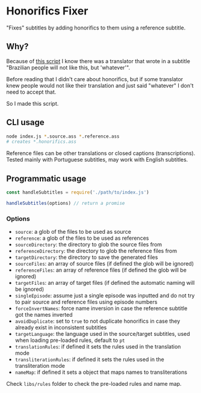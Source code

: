 # Honorifics Fixer

"Fixes" subtitles by adding honorifics to them using a reference subtitle.

## Why?

Because of [this script](https://github.com/qgustavor/subtitle-comments/) I know there was a translator that wrote in a subtitle "Brazilian people will not like this, but 'whatever'".

Before reading that I didn't care about honorifics, but if some translator knew people would not like their translation and just said "whatever" I don't need to accept that.

So I made this script.

## CLI usage

```bash
node index.js *.source.ass *.reference.ass
# creates *.honorifics.ass
```

Reference files can be other translations or closed captions (transcriptions). Tested mainly with Portuguese subtitles, may work with English subtitles.

## Programmatic usage

```javascript
const handleSubtitles = require('./path/to/index.js')

handleSubtitles(options) // return a promise
```

### Options

- `source`: a glob of the files to be used as source
- `reference`: a glob of the files to be used as references
- `sourceDirectory`: the directory to glob the source files from
- `referenceDirectory`: the directory to glob the reference files from
- `targetDirectory`: the directory to save the generated files
- `sourceFiles`: an array of source files (if defined the glob will be ignored)
- `referenceFiles`: an array of reference files (if defined the glob will be ignored)
- `targetFiles`: an array of target files (if defined the automatic naming will be ignored)
- `singleEpisode`: assume just a single episode was inputted and do not try to pair source and reference files using episode numbers
- `forceInvertNames`: force name inversion in case the reference subtitle got the names inverted
- `avoidDuplicate`: set to `true` to not duplicate honorifics in case they already exist in inconsistent subtitles
- `targetLanguage`: the language used in the source/target subtitles, used when loading pre-loaded rules, default to `pt`
- `translationRules`: if defined it sets the rules used in the translation mode
- `transliterationRules`: if defined it sets the rules used in the transliteration mode
- `nameMap`: if defined it sets a object that maps names to transliterations

Check `libs/rules` folder to check the pre-loaded rules and name map.
